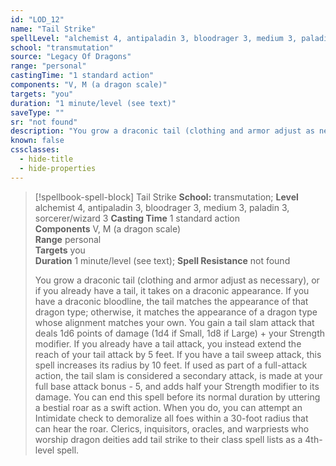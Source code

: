 ```yaml
---
id: "LOD_12"
name: "Tail Strike"
spellLevel: "alchemist 4, antipaladin 3, bloodrager 3, medium 3, paladin 3, sorcerer/wizard 3"
school: "transmutation"
source: "Legacy Of Dragons"
range: "personal"
castingTime: "1 standard action"
components: "V, M (a dragon scale)"
targets: "you"
duration: "1 minute/level (see text)"
saveType: ""
sr: "not found"
description: "You grow a draconic tail (clothing and armor adjust as necessary), or if you already have a tail, it takes on a draconic appearance. If you have a draconic bloodline, the tail matches the appearance of that dragon type; otherwise, it matches the appearance of a dragon type whose alignment matches your own. You gain a tail slam attack that deals 1d6 points of damage (1d4 if Small, 1d8 if Large) + your Strength modifier. If you already have a tail attack, you instead extend the reach of your tail attack by 5 feet. If you have a tail sweep attack, this spell increases its radius by 10 feet.  If used as part of a full-attack action, the tail slam is considered a secondary attack, is made at your full base attack bonus - 5, and adds half your Strength modifier to its damage. You can end this spell before its normal duration by uttering a bestial roar as a swift action. When you do, you can attempt an Intimidate check to demoralize all foes within a 30-foot radius that can hear the roar.  Clerics, inquisitors, oracles, and warpriests who worship dragon deities add tail strike to their class spell lists as a 4th-level spell."
known: false
cssclasses:
  - hide-title
  - hide-properties
---
```


> [!spellbook-spell-block] Tail Strike
> **School:** transmutation; **Level** alchemist 4, antipaladin 3, bloodrager 3, medium 3, paladin 3, sorcerer/wizard 3
> **Casting Time** 1 standard action  
> **Components** V, M (a dragon scale)  
> **Range** personal  
> **Targets** you  
> **Duration** 1 minute/level (see text); **Spell Resistance** not found
> 
> You grow a draconic tail (clothing and armor adjust as necessary), or if you already have a tail, it takes on a draconic appearance. If you have a draconic bloodline, the tail matches the appearance of that dragon type; otherwise, it matches the appearance of a dragon type whose alignment matches your own. You gain a tail slam attack that deals 1d6 points of damage (1d4 if Small, 1d8 if Large) + your Strength modifier. If you already have a tail attack, you instead extend the reach of your tail attack by 5 feet. If you have a tail sweep attack, this spell increases its radius by 10 feet.  If used as part of a full-attack action, the tail slam is considered a secondary attack, is made at your full base attack bonus - 5, and adds half your Strength modifier to its damage. You can end this spell before its normal duration by uttering a bestial roar as a swift action. When you do, you can attempt an Intimidate check to demoralize all foes within a 30-foot radius that can hear the roar.  Clerics, inquisitors, oracles, and warpriests who worship dragon deities add tail strike to their class spell lists as a 4th-level spell.